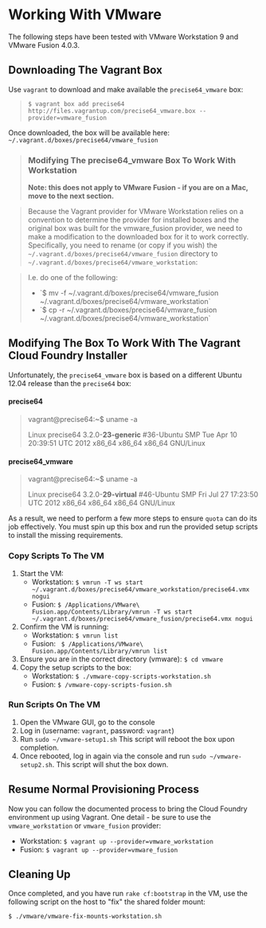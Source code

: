 # Working With VMware

The following steps have been tested with VMware Workstation 9 and VMware Fusion 4.0.3.

## Downloading The Vagrant Box
Use `vagrant` to download and make available the `precise64_vmware` box:

> `$ vagrant box add precise64 http://files.vagrantup.com/precise64_vmware.box --provider=vmware_fusion`

Once downloaded, the box will be available here: `~/.vagrant.d/boxes/precise64/vmware_fusion`

> ### Modifying The precise64_vmware Box To Work With Workstation
> **Note: this does not apply to VMware Fusion - if you are on a Mac, move to the next section.**

> Because the Vagrant provider for VMware Workstation relies on a convention to determine the provider for installed boxes and the original box was built for the vmware_fusion provider, we need to make a modification to the downloaded box for it to work correctly. Specifically, you need to rename (or copy if you wish) the `~/.vagrant.d/boxes/precise64/vmware_fusion` directory to `~/.vagrant.d/boxes/precise64/vmware_workstation`:

> I.e. do one of the following:
> <ul>
> <li>`$ mv -f ~/.vagrant.d/boxes/precise64/vmware_fusion ~/.vagrant.d/boxes/precise64/vmware_workstation`</li>
> <li>`$ cp -r ~/.vagrant.d/boxes/precise64/vmware_fusion ~/.vagrant.d/boxes/precise64/vmware_workstation`</li>
> </ul>

## Modifying The Box To Work With The Vagrant Cloud Foundry Installer
Unfortunately, the `precise64_vmware` box is based on a different Ubuntu 12.04 release than the `precise64` box: 

#### precise64
> vagrant@precise64:~$ uname -a
>
> Linux precise64 3.2.0-**23-generic** #36-Ubuntu SMP Tue Apr 10 20:39:51 UTC 2012 x86_64 x86_64 x86_64 GNU/Linux

#### precise64_vmware
> vagrant@precise64:~$  uname -a
>
> Linux precise64 3.2.0-**29-virtual** #46-Ubuntu SMP Fri Jul 27 17:23:50 UTC 2012 x86_64 x86_64 x86_64 GNU/Linux

As a result, we need to perform a few more steps to ensure `quota` can do its job effectively. You must spin up this box and run the provided setup scripts to install the missing requirements.

### Copy Scripts To The VM
1. Start the VM:
    - Workstation: `$ vmrun -T ws start ~/.vagrant.d/boxes/precise64/vmware_workstation/precise64.vmx nogui`
    -  Fusion: `$ /Applications/VMware\ Fusion.app/Contents/Library/vmrun -T ws start ~/.vagrant.d/boxes/precise64/vmware_fusion/precise64.vmx nogui`
2. Confirm the VM is running:
    - Workstation: `$ vmrun list`
    - Fusion: ` $ /Applications/VMware\ Fusion.app/Contents/Library/vmrun list`
3. Ensure you are in the correct directory (vmware): `$ cd vmware`
4. Copy the setup scripts to the box:
    - Workstation: `$ ./vmware-copy-scripts-workstation.sh`
    - Fusion: `$ /vmware-copy-scripts-fusion.sh`

### Run Scripts On The VM
1. Open the VMware GUI, go to the console
2. Log in (username: `vagrant`, password: `vagrant`)
3. Run `sudo ~/vmware-setup1.sh` This script will reboot the box upon completion.
4. Once rebooted, log in again via the console and run `sudo ~/vmware-setup2.sh`. This script will shut the box down.

## Resume Normal Provisioning Process
Now you can follow the documented process to bring the Cloud Foundry environment up using Vagrant. One detail - be sure to use the `vmware_workstation` or `vmware_fusion` provider:

- Workstation: `$ vagrant up --provider=vmware_workstation`
- Fusion: `$ vagrant up --provider=vmware_fusion`

## Cleaning Up
Once completed, and you have run `rake cf:bootstrap` in the VM, use the following script on the host to "fix" the shared folder mount:

```
$ ./vmware/vmware-fix-mounts-workstation.sh
```
